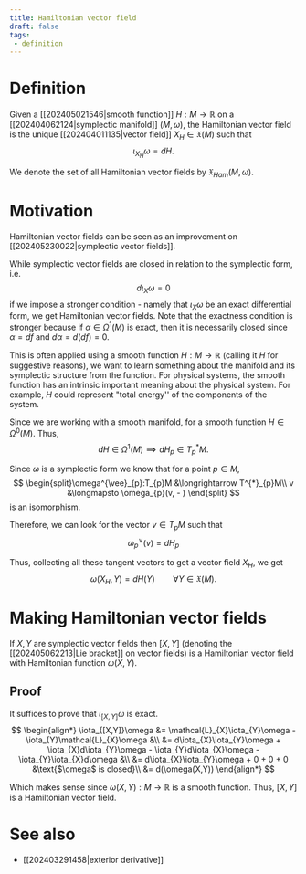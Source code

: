 ```yaml
---
title: Hamiltonian vector field
draft: false
tags:
 - definition
---
```

# Definition
Given a [[202405021546|smooth function]] $H: M \to \mathbb{R}$ on a [[202404062124|symplectic manifold]] $(M, \omega)$, the Hamiltonian vector field is the unique [[202404011135|vector field]] $X_{H} \in \mathfrak{X}(M)$ such that
$$ \iota_{X_{H}}\omega = dH.$$

We denote the set of all Hamiltonian vector fields by $\mathfrak{X}_{Ham}(M, \omega)$.

# Motivation
Hamiltonian vector fields can be seen as an improvement on [[202405230022|symplectic vector fields]].

While symplectic vector fields are closed in relation to the symplectic form, i.e.
$$d\iota_X\omega = 0$$ 
if we impose a stronger condition - namely that $\iota_X\omega$ be an exact differential form, we get Hamiltonian vector fields. 
Note that the exactness condition is stronger because if $\alpha \in \Omega^{1}(M)$ is exact, then it is necessarily closed since $\alpha = df$ and $d\alpha = d(df) = 0$.

This is often applied using a smooth function $H: M \to \mathbb{R}$ 
(calling it $H$ for suggestive reasons), we want to learn something about the manifold and its symplectic structure from the function.
For physical systems, the smooth function has an intrinsic important meaning about the physical system.
For example, $H$ could represent "total energy'' of the components of the system.

Since we are working with a smooth manifold, for a smooth function $H \in \Omega^{0}(M)$.
Thus,
$$ dH \in \Omega^{1}(M) \implies dH_{p} \in T_{p}^{*}M.$$

Since $\omega$ is a symplectic form we know that for a point $p \in M$,
$$
\begin{split}\omega^{\vee}_{p}:T_{p}M &\longrightarrow T^{*}_{p}M\\
v &\longmapsto \omega_{p}(v, - )
\end{split}
$$
is an isomorphism.

Therefore, we can look for the vector $v \in T_{p}M$ such that
$$\omega_{p}^{\vee}(v) = dH_{p}$$

Thus, collecting all these tangent vectors to get a vector field $X_{H}$, we get
$$ \omega(X_{H}, Y) = dH(Y) \qquad \forall Y \in \mathfrak{X}(M).$$

# Making Hamiltonian vector fields
If $X,Y$ are symplectic vector fields then $[X,Y]$ (denoting the [[202405062213|Lie bracket]] on vector fields) is a Hamiltonian vector field with Hamiltonian function $\omega(X,Y)$.

## Proof
It suffices to prove that $\iota_{[X,Y]}\omega$ is exact.
$$
\begin{align*}
\iota_{[X,Y]}\omega &= \mathcal{L}_{X}\iota_{Y}\omega - \iota_{Y}\mathcal{L}_{X}\omega &\\
&= d\iota_{X}\iota_{Y}\omega + \iota_{X}d\iota_{Y}\omega - \iota_{Y}d\iota_{X}\omega - \iota_{Y}\iota_{X}d\omega &\\
&= d\iota_{X}\iota_{Y}\omega + 0 + 0 + 0 &\text{$\omega$ is closed}\\
&= d(\omega(X,Y))
\end{align*}
$$

Which makes sense since $\omega(X,Y):M \to \mathbb{R}$ is a smooth function.
Thus, $[X,Y]$ is a Hamiltonian vector field.

# See also
- [[202403291458|exterior derivative]]